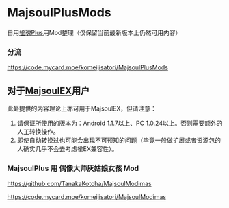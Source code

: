 # MajsoulPlusMods
自用[雀魂Plus](https://github.com/MajsoulPlus/majsoul-plus-client/releases)用Mod整理（仅保留当前最新版本上仍然可用内容）

### 分流
https://code.mycard.moe/komeijisatori/MajsoulPlusMods

## 对于[MajsoulEX](https://github.com/moxcomic/majsoul-ex/releases)用户
此处提供的内容理论上亦可用于MajsoulEX，但请注意：
1. 请保证所使用的版本为：Android 1.1.7以上、PC 1.0.24以上。否则需要额外的人工转换操作。
2. 即使自动转换过也可能会出现不可预知的问题（毕竟一般做扩展或者资源包的人确实几乎不会去考虑雀EX兼容性）。

### MajsoulPlus 用 偶像大师灰姑娘女孩 Mod
https://github.com/TanakaKotoha/MajsoulModimas

https://code.mycard.moe/komeijisatori/MajsoulModimas
